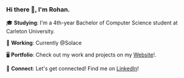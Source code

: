 ### Hi there 👋, I'm Rohan.
<p align="center">
  
  🎓 **Studying**: I'm a 4th-year Bachelor of Computer Science student at Carleton University.<br>
  
  💼 **Working**: Currently @Solace <br>
  
  🖥 **Portfolio**: Check out my work and projects on my [Website](https://rohantech.dev/)!.<br>
  
  🔗 **Connect**: Let's get connected! Find me on [LinkedIn](https://www.linkedin.com/in/rohansree/)!<br>
</p>
